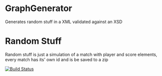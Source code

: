 # GraphGenerator
Generates random stuff in a XML validated against an XSD

# Random Stuff
Random stuff is just a simulation of a match with player and score elements, every match has its' own id and is be
saved to a zip

[![Build Status](https://travis-ci.org/lcappuccio/RandomStuffInAZip.svg?branch=master)](https://travis-ci.org/lcappuccio/RandomStuffInAZip)